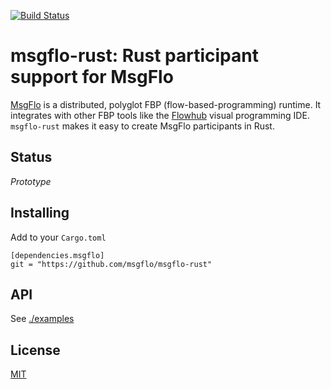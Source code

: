 [![Build Status](https://travis-ci.org/msgflo/msgflo-rust.svg?branch=master)](https://travis-ci.org/msgflo/msgflo-rust)
# msgflo-rust: Rust participant support for MsgFlo

[MsgFlo](https://github.com/msgflo/msgflo) is a distributed, polyglot FBP (flow-based-programming)
runtime. It integrates with other FBP tools like the [Flowhub](http://flowhub.io) visual programming IDE.
`msgflo-rust` makes it easy to create MsgFlo participants in Rust.

## Status

*Prototype*


## Installing

Add to your `Cargo.toml`

    [dependencies.msgflo]
    git = "https://github.com/msgflo/msgflo-rust"


## API

See [./examples](./examples)

## License

[MIT](./LICENSE.md)
